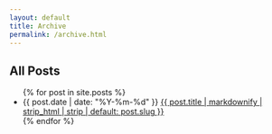 ```yaml
---
layout: default
title: Archive
permalink: /archive.html
---
```


<h2>All Posts</h2>
<ul class="archive-list">
{% for post in site.posts %}
  <li>
    <span class="post-date">{{ post.date | date: "%Y-%m-%d" }}</span>
    <a href="{{ post.url | relative_url }}">{{ post.title | markdownify | strip_html | strip | default: post.slug }}</a>
  </li>
{% endfor %}
</ul>
